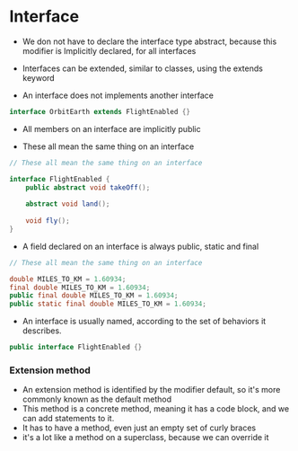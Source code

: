 # Interface

- We don not have to declare the interface type abstract, because this modifier is Implicitly declared, for all interfaces

- Interfaces can be extended, similar to classes, using the extends keyword
- An interface does not implements another interface

```java
interface OrbitEarth extends FlightEnabled {}
```

-  All members on an interface are implicitly public

- These all mean the same thing on an interface 

```java
// These all mean the same thing on an interface 

interface FlightEnabled {  
    public abstract void takeOff();  
    
    abstract void land();  
    
    void fly();  
}

```

- A field declared on an interface is always public, static and final

```java
// These all mean the same thing on an interface 

double MILES_TO_KM = 1.60934;
final double MILES_TO_KM = 1.60934;
public final double MILES_TO_KM = 1.60934;
public static final double MILES_TO_KM = 1.60934;
```

- An interface is usually named, according to the set of behaviors it describes.

```java
public interface FlightEnabled {}
```


### Extension method

- An extension method is identified by the modifier default, so it's more commonly known as the default method
- This method is a concrete method, meaning it has a code block, and we can add statements to it.
- It has to have a method, even just an empty set of curly braces
- it's a lot like a method on a superclass, because we can override it